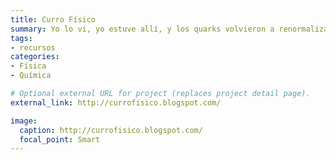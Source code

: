 ```yaml
---
title: Curro Físico
summary: Yo lo vi, yo estuve allí, y los quarks volvieron a renormalizarse evitando el abismo infinito...
tags:
- recursos
categories:
- Física
- Química

# Optional external URL for project (replaces project detail page).
external_link: http://currofisico.blogspot.com/

image:
  caption: http://currofisico.blogspot.com/
  focal_point: Smart
---
```


